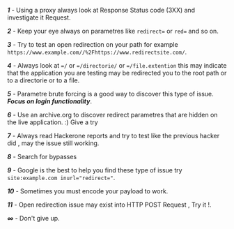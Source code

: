 ***1*** - Using a proxy always look at Response Status code (3XX) and investigate it Request.

***2*** - Keep your eye always on parametres like `redirect=` or `red=` and so on.

***3*** - Try to test an open redirection on your path for example `https://www.example.com//%2Fhttps://www.redirectsite.com/`.

***4*** - Always look at `=/` or `=/directorie/` or `=/file.extention` this may indicate that the application you are testing may be redirected you to the root path or to a directorie or to a file.

***5*** - Parametre brute forcing is a good way to discover this type of issue. ***Focus on login functionality***.

***6*** - Use an archive.org to discover redirect parametres that are hidden on the live application. :) Give a try

***7*** - Always read Hackerone reports and try to test like the previous hacker did , may the issue still working.

***8*** - Search for bypasses

***9*** - Google is the best to help you find these type of issue try `site:example.com inurl="redirect="`.

***10*** - Sometimes you must encode your payload to work.

***11*** - Open redirection issue may exist into HTTP POST Request , Try it !.

***∞*** - Don't give up.
